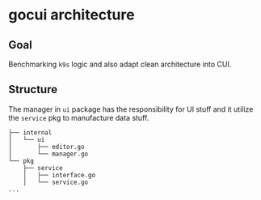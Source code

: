# gocui architecture

## Goal

Benchmarking `k9s` logic and also adapt clean architecture into CUI.

## Structure

The manager in `ui` package has the responsibility for UI stuff and it utilize the `service` pkg to manufacture data stuff.

```shell
├── internal
│   └── ui
│       ├── editor.go
│       └── manager.go
└── pkg
    ├── service
    │   ├── interface.go
    │   └── service.go
...
```

